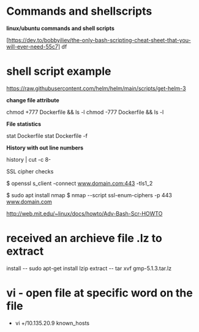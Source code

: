 # Commands and shellscripts
**linux/ubuntu commands and shell scripts**

[https://dev.to/bobbyiliev/the-only-bash-scripting-cheat-sheet-that-you-will-ever-need-55c7]
df

# shell script example
https://raw.githubusercontent.com/helm/helm/main/scripts/get-helm-3

**change file attribute**

chmod +777 Dockerfile && ls -l
chmod -777 Dockerfile && ls -l

**File statistics**

stat Dockerfile
stat Dockerfile -f

**History with out line numbers**

history | cut -c 8-



SSL cipher checks

$ openssl s_client -connect www.domain.com:443 -tls1_2

$ sudo apt install nmap
$ nmap --script ssl-enum-ciphers -p 443 www.domain.com


http://web.mit.edu/~linux/docs/howto/Adv-Bash-Scr-HOWTO

# received an archieve file .lz to extract 
install --  sudo apt-get install lzip
extract --  tar xvf gmp-5.1.3.tar.lz

# vi - open file at specific word on the file

 - vi +/10.135.20.9 known_hosts
 
